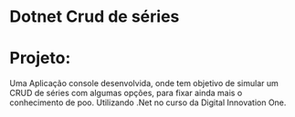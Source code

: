  #                                                  Dotnet Crud de séries
# Projeto: 
Uma Aplicação console desenvolvida, onde tem objetivo de simular um CRUD de séries com algumas opções, para fixar ainda mais o conhecimento de poo. Utilizando .Net no curso  da Digital Innovation One. 



